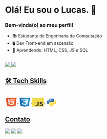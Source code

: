 # Olá! Eu sou o Lucas. 👋
### Bem-vinda(o) ao meu perfil!

- 📚 Estudante de Engenharia de Computação
- 🖥️ Dev Front-end em ascensão
- 🌱 Aprendendo: HTML, CSS, JS e SQL

##

<div>
  <a href="https://github.com/lucas-biel">
  <img height="180em" src="https://github-readme-stats.vercel.app/api?username=lucas-biel&show_icons=true&theme=dark&include_all_commits=true&count_private=true"/>
  <img height="180em" src="https://github-readme-stats.vercel.app/api/top-langs/?username=lucas-biel&layout=compact&langs_count=7&theme=dark"/>
</div>

## 🛠️ Tech Skills
<div style="display: inline_block"><br>
  <img align="center" alt="Lucas-HTML" height="30" width="40" src="https://raw.githubusercontent.com/devicons/devicon/master/icons/html5/html5-original.svg">
  <img align="center" alt="Lucas-CSS" height="30" width="40" src="https://raw.githubusercontent.com/devicons/devicon/master/icons/css3/css3-original.svg">
  <img align="center" alt="Lucas-JavaScript" height="30" width="40" src="https://raw.githubusercontent.com/devicons/devicon/master/icons/javascript/javascript-original.svg">
  <img align="center" alt="Lucas-Python" height="30" width="40" src="https://raw.githubusercontent.com/devicons/devicon/master/icons/python/python-original.svg">
</div>

## Contato
<a href="https://www.linkedin.com/in/lucass-santoss" target="_blank">
  <img src="https://img.shields.io/badge//lucass_santoss-1F2D52?style=for-the-badge&logo=linkedin&logoColor=white">
</a>
<a href="https://www.instagram.com/lucass__biell" target="_blank">
  <img src="https://img.shields.io/badge//lucass__biell-1F2D52?style=for-the-badge&logo=instagram&logoColor=white">
</a>
<a href="mailto:contato.lucas.lima.santos@gmail.com" target="_blank">
  <img src="https://img.shields.io/badge/contato.lucas.lima.santos@gmail.com-1F2D52?style=for-the-badge&logo=gmail&logoColor=white">
</a>
